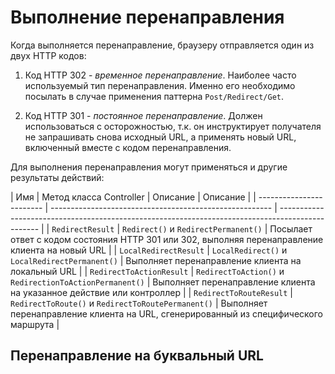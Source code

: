 # Выполнение перенаправления

Когда выполняется перенаправление, браузеру отправляется один из двух HTTP кодов:
1. Код HTTP 302 - *временное перенаправление*. Наиболее часто используемый тип перенаправления.
Именно его необходимо посылать в случае применения паттерна `Post/Redirect/Get`.

2. Код HTTP 301 - *постоянное перенаправление*. Должен использоваться с осторожностью, т.к. он
инструктирует получателя не запрашивать снова исходный URL, а применять новый URL, включенный
вместе с кодом перенаправления.

Для выполнения перенаправления могут применяться и другие результаты действий:

| Имя                      | Метод класса Controller | Описание                      | Описание                                                                                         |
| ------------------------ | ------------------------------------------------------- | ------------------------------------------------------------------------------------------------ |
| `RedirectResult`         | `Redirect()` и `RedirectPermanent()`                    | Посылает ответ с кодом состояния HTTP 301 или 302, выполняя перенаправление клиента на новый URL |
| `LocalRedirectResult`    | `LocalRedirect()` и `LocalRedirectPermanent()`          | Выполняет перенаправление клиента на локальный URL                                               |
| `RedirectToActionResult` | `RedirectToAction()` и `RedirectionToActionPermanent()` | Выполняет перенаправление клиента на указанное действие или контроллер                           |
| `RedirectToRouteResult`  | `RedirectToRoute()` и `RedirectToRoutePermanent()`      | Выполняет перенаправление клиента на URL, сгенерированный из специфического маршрута             |


## Перенаправление на буквальный URL
